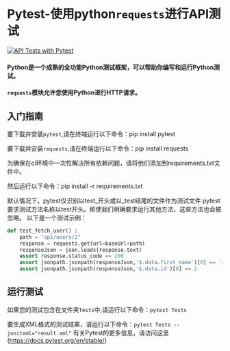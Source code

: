 # Pytest-使用python`requests`进行API测试
 
[![API Tests with Pytest](https://github.com/ghoshasish99/API-Testing-Pytest/actions/workflows/pytest.yml/badge.svg)](https://github.com/ghoshasish99/API-Testing-Pytest/actions/workflows/pytest.yml)

#### Python是一个成熟的全功能Python测试框架，可以帮助你编写和运行Python测试。

#### `requests`模块允许您使用Python进行HTTP请求。

## 入门指南
要下载并安装`pytest`,请在终端运行以下命令：pip install pytest

要下载并安装`requests`,请在终端运行以下命令：pip install requests

为确保在ci环境中一次性解决所有依赖问题，请将他们添加到requirements.txt文件中。

然后运行以下命令：pip install -r requirements.txt

默认情况下，pytest仅识别以test_开头或以_test结尾的文件作为测试文件
pytest要求测试方法名称以test开头。即使我们明确要求运行其他方法，这些方法也会被忽略。
以下是一个测试示例：

```python
def test_fetch_user() :
    path = "api/users/2"
    response = requests.get(url=baseUrl+path)
    responseJson = json.loads(response.text)
    assert response.status_code == 200
    assert jsonpath.jsonpath(responseJson,'$.data.first_name')[0] == 'Janet'
    assert jsonpath.jsonpath(responseJson,'$.data.id')[0] == 2

```
## 运行测试

如果您的测试包含在文件夹`Tests`中,请运行以下命令：`pytest Tests` 

要生成XML格式的测试结果，请运行以下命令：`pytest Tests --junitxml="result.xml"`
有关Pytest的更多信息，请访问这里(https://docs.pytest.org/en/stable/)